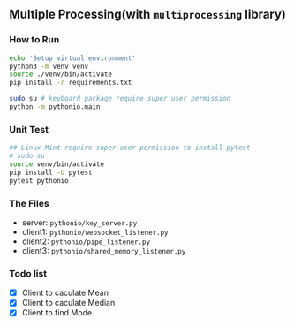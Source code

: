 ## Multiple Processing(with `multiprocessing` library)

### How to Run

```bash
echo 'Setup virtual environment'
python3 -m venv venv
source ./venv/bin/activate
pip install -r requirements.txt
```

```bash
sudo su # keyboard package require super user permission
python -m pythonio.main
```

### Unit Test

```bash
## Linux Mint require super user permission to install pytest
# sudo su
source venv/bin/activate
pip install -U pytest
pytest pythonio
```

### The Files

- server: `pythonio/key_server.py`
- client1: `pythonio/websocket_listener.py`
- client2: `pythonio/pipe_listener.py`
- client3: `pythonio/shared_memory_listener.py`

### Todo list

- [x] Client to caculate Mean
- [x] Client to caculate Median
- [x] Client to find Mode
